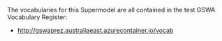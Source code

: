 The vocabularies for this Supermodel are all contained in the test GSWA Vocabulary Register:

* <http://gswaprez.australiaeast.azurecontainer.io/vocab>